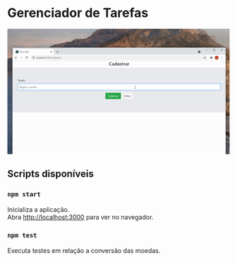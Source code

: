# Gerenciador de Tarefas

![Gerenciador](img/gerenciamento.gif)

## Scripts disponíveis

### `npm start`

Inicializa a aplicação.\
Abra [http://localhost:3000](http://localhost:3000) para ver no navegador.

### `npm test`

Executa testes em relação a conversão das moedas.
